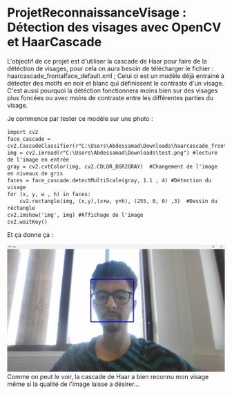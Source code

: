 # ProjetReconnaissanceVisage : Détection des visages avec OpenCV et HaarCascade
L'objectif de ce projet est d'utiliser la cascade de Haar pour faire de la détéction de visages, pour cela on aura besoin de télécharger le fichier : haarcascade_frontalface_default.xml ; Celui ci est un modèle déjà entrainé à détecter des motifs en noir et blanc qui définissent le contraste d'un visage. C'est aussi pourquoi la détéction fonctionnera moins bien sur des visages plus foncées ou avec moins de contraste entre les différentes parties du visage.

Je commence par tester ce modèle sur une photo : 

```
import cv2
face_cascade = cv2.CascadeClassifier(r"C:\Users\Abdessamad\Downloads\haarcascade_frontalface_default.xml")
img = cv2.imread(r"C:\Users\Abdessamad\Downloads\test.png") #lecture de l'image en entrée
gray = cv2.cvtColor(img, cv2.COLOR_BGR2GRAY)  #Changement de l'image en niveaux de gris
faces = face_cascade.detectMultiScale(gray, 1.1 , 4) #Détection du visage
for (x, y, w , h) in faces:
    cv2.rectangle(img, (x,y),(x+w, y+h), (255, 0, 0) ,3)  #Dessin du réctangle
cv2.imshow('img', img) #Affichage de l'image
cv2.waitKey()

```
Et ça donne ça : 

![Exercice3duTP](CaptureExo1.png)
Comme on peut le voir, la cascade de Haar a bien reconnu mon visage même si la qualité de l'image laisse a désirer...

